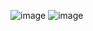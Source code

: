 ![image](https://user-images.githubusercontent.com/114800813/216678396-40fef61e-2ef2-437d-8f4e-bf84a83cf211.png)
![image](https://user-images.githubusercontent.com/114800813/216837038-12593778-98dc-40d2-9503-20d57cf9db6d.png)

